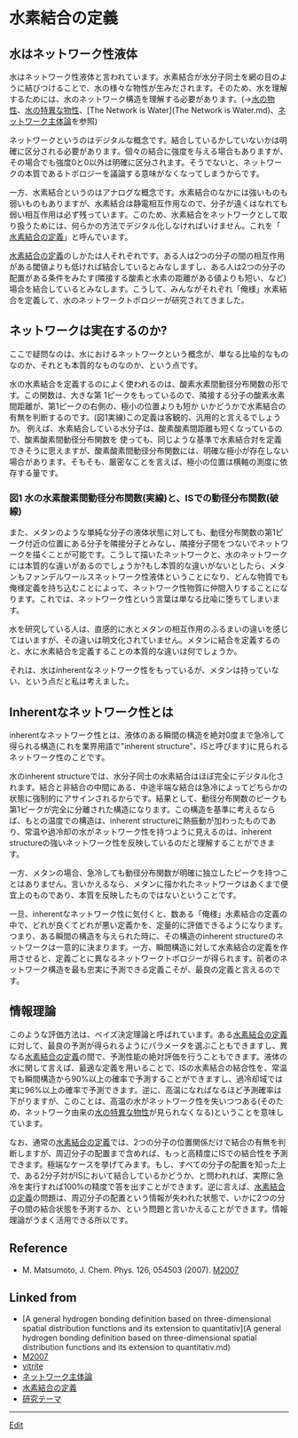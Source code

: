 # 水素結合の定義

## 水はネットワーク性液体

水はネットワーク性液体と言われています。水素結合が水分子同士を網の目のように結びつけることで、水の様々な物性が生みだされます。そのため、水を理解するためには、水のネットワーク構造を理解する必要があります。(→[水の物性](水の物性.md)、[水の特異な物性](水の特異な物性.md)、[The Network is Water](The Network is Water.md)、[ネットワーク主体論](ネットワーク主体論.md)を参照)



ネットワークというのはデジタルな概念です。結合しているかしていないかは明確に区分される必要があります。個々の結合に強度を与える場合もありますが、その場合でも強度0と0以外は明確に区分されます。そうでないと、ネットワークの本質であるトポロジーを議論する意味がなくなってしまうからです。



一方、水素結合というのはアナログな概念です。水素結合のなかには強いものも弱いものもありますが、水素結合は静電相互作用なので、分子が遠くはなれても弱い相互作用は必ず残っています。このため、水素結合をネットワークとして取り扱うためには、何らかの方法でデジタル化しなければいけません。これを「 [水素結合の定義](水素結合の定義.md)」と呼んでいます。



[水素結合の定義](水素結合の定義.md)のしかたは人それぞれです。ある人は2つの分子の間の相互作用がある閾値よりも低ければ結合しているとみなしますし、ある人は2つの分子の配置がある条件をみたす(隣接する酸素と水素の距離がある値よりも短い、など)場合を結合しているとみなします。こうして、みんながそれぞれ「俺様」水素結合を定義して、水のネットワークトポロジーが研究されてきました。



## ネットワークは実在するのか?

ここで疑問なのは、水におけるネットワークという概念が、単なる比喩的なものなのか、それとも本質的なものなのか、という点です。



水の水素結合を定義するのによく使われるのは、酸素水素間動径分布関数の形です。この関数は、大きな第 1ピークをもっているので、隣接する分子の酸素水素間距離が、第1ピークの右側の、極小の位置よりも短か いかどうかで水素結合の有無を判断するのです。(図1実線)この定義は客観的、汎用的と言えるでしょうか。 例えば、水素結合している水分子は、酸素酸素間距離も短くなっているので、酸素酸素間動径分布関数を 使っても、同じような基準で水素結合対を定義できそうに思えますが、酸素酸素間動径分布関数には、明確な極小が存在しない場合があります。そもそも、厳密なことを言えば、極小の位置は横軸の測度に依存する量です。

[](https://gyazo.com/335cb4adf570e5d6d42e420f39f522c1)

### 図1 水の水素酸素間動径分布関数(実線)と、ISでの動径分布関数(破線)



また、メタンのような単純な分子の液体状態に対しても、動径分布関数の第1ピーク付近の位置にある分子を隣接分子とみなし、隣接分子間をつないでネットワークを描くことが可能です。こうして描いたネットワークと、水のネットワークには本質的な違いがあるのでしょうか?もし本質的な違いがないとしたら、メタンもファンデルワールスネットワーク性液体ということになり、どんな物質でも俺様定義を持ち込むことによって、ネットワーク性物質に仲間入りすることになります。これでは、ネットワーク性という言葉は単なる比喩に堕ちてしまいます。



水を研究している人は、直感的に水とメタンの相互作用のふるまいの違いを感じてはいますが、その違いは明文化されていません。メタンに結合を定義するのと、水に水素結合を定義することの本質的な違いは何でしょうか。



それは、水はinherentなネットワーク性をもっているが、メタンは持っていない、という点だと私は考えました。



## Inherentなネットワーク性とは

inherentなネットワーク性とは、液体のある瞬間の構造を絶対0度まで急冷して得られる構造(これを業界用語で"inherent structure"、ISと呼びます)に見られるネットワーク性のことです。



水のinherent structureでは、水分子同士の水素結合はほぼ完全にデジタル化されます。結合と非結合の中間にある、中途半端な結合は急冷によってどちらかの状態に強制的にアサインされるからです。結果として、動径分布関数のピークも第1ピークが完全に分離された構造になります。この構造を基準に考えるならば、もとの温度での構造は、inherent structureに熱振動が加わったものであり、常温や過冷却の水がネットワーク性を持つように見えるのは、inherent structureの強いネットワーク性を反映しているのだと理解することができます。



一方、メタンの場合、急冷しても動径分布関数が明確に独立したピークを持つことはありません。言いかえるなら、メタンに描かれたネットワークはあくまで便宜上のものであり、本質を反映したものではないということです。



一旦、inherentなネットワーク性に気付くと、数ある「俺様」水素結合の定義の中で、どれが良くてどれが悪い定義かを、定量的に評価できるようになります。つまり、ある瞬間の構造を与えられた時に、その構造のinherent structureのネットワークは一意的に決まります。一方、瞬間構造に対して水素結合の定義を作用させると、定義ごとに異なるネットワークトポロジーが得られます。前者のネットワーク構造を最も忠実に予測できる定義こそが、最良の定義と言えるのです。



## 情報理論

このような評価方法は、ベイズ決定理論と呼ばれています。ある[水素結合の定義](水素結合の定義.md)に対して、最良の予測が得られるようにパラメータを選ぶこともできますし、異なる[水素結合の定義](水素結合の定義.md)の間で、予測性能の絶対評価を行うこともできます。液体の水に関して言えば、最適な定義を用いることで、ISの水素結合の結合性を、常温でも瞬間構造から90%以上の確率で予測することができますし、過冷却域では実に96%以上の確率で予測できます。逆に、高温になればなるほど予測確率は下がりますが、このことは、高温の水がネットワーク性を失いつつある(そのため、ネットワーク由来の[水の特異な物性](水の特異な物性.md)が見られなくなる)ということを意味しています。



なお、通常の[水素結合の定義](水素結合の定義.md)では、2つの分子の位置関係だけで結合の有無を判断しますが、周辺分子の配置まで含めれば、もっと高精度にISでの結合性を予測できます。極端なケースを挙げてみます。もし、すべての分子の配置を知った上で、ある2分子対がISにおいて結合しているかどうか、と問われれば、実際に急冷を実行すれば100%の精度で答を出すことができます。逆に言えば、[水素結合の定義](水素結合の定義.md)の問題は、周辺分子の配置という情報が失われた状態で、いかに2つの分子の間の結合状態を予測するか、という問題と言いかえることができます。情報理論がうまく活用できる所以です。



## Reference


* M. Matsumoto, J. Chem. Phys. 126, 054503 (2007). [M2007](M2007.md)



## Linked from

* [A general hydrogen bonding definition based on three-dimensional spatial distribution functions and its extension to quantitativ](A general hydrogen bonding definition based on three-dimensional spatial distribution functions and its extension to quantitativ.md)
* [M2007](M2007.md)
* [vitrite](vitrite.md)
* [ネットワーク主体論](ネットワーク主体論.md)
* [水素結合の定義](水素結合の定義.md)
* [研究テーマ](研究テーマ.md)


----
[Edit](https://github.com/vitroid/vitroid.github.io/edit/master/MD/水素結合の定義.md)
